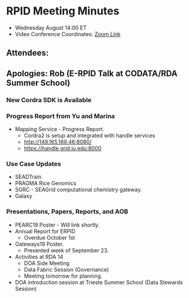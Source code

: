 # RPID Meeting Minutes

   * Wednesday August 14:00 ET 
   * Video Conference Coordinates: [Zoom Link](https://iu.zoom.us/my/rquick)
   
## Attendees: 
## Apologies: Rob (E-RPID Talk at CODATA/RDA Summer School)

### New Cordra SDK is Available
   
### Progress Report from Yu and Marina
   * Mapping Service - Progress Report.
      * Cordra2 is setup and integrated with handle services
      * http://149.165.169.46:8080/
      * https://handle.grid.iu.edu:8000

### Use Case Updates
   * SEADTrain 
   * PRAGMA Rice Genomics  
   * SGRC - SEAGrid computational chemistry gateway. 
   * Galaxy 

### Presentations, Papers, Reports, and AOB
   * PEARC19 Poster - Will link shortly. 
   * Annual Report for ERPID
      * Overdue October 1st
   * Gateways19 Poster.
      * Presented week of September 23.
   * Activities at RDA 14
      * DOA Side Meeting
      * Data Fabric Session (Governance) 
      * Meeting tomorrow for planning. 
   * DOA introduction session at Trieste Summer School (Data Stewards Session)

